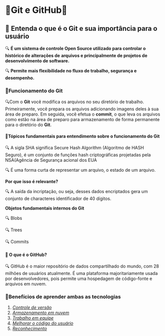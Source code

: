 # :octopus:Git e GitHub:octopus:

## :octopus: Entenda o que é o Git e sua importância para o usuário 

:mag: **É um sistema de controle Open Source utilizado para controlar o histórico de alterações de** **arquivos e principalmente de projetos de desenvolvimento de software.**

:mag: **Permite mais flexibilidade no fluxo de trabalho, segurança e desempenho.**

### :octopus:Funcionamento do Git

:mag:Com o **Git** você modifica os arquivos no seu diretório de trabalho. Primeiramente, você prepara os arquivos adicionando imagens deles à sua área de preparo. Em seguida, você efetua o **commit**, o que leva os arquivos como estão na área de preparo para armazenamento de forma permanente para o diretório do **Git**.

#### :octopus:Tópicos fundamentais para entendimento sobre o funcionamento do Git

:mag: A sigla SHA significa Secure Hash Algorithm (Algoritmo de HASH
  Seguro), é um conjunto de funções hash criptográficas projetadas
 pela NSA(Agência de Segurança acional dos EUA

:mag: É uma forma curta de representar um arquivo, o estado de um 
  arquivo.

**Por que isso é relevante?**

:mag: A saída da incriptação, ou seja, desses dados encriptados 
  gera um conjunto de characteres identificador de 40 dígitos.

**Objetos fundamentais internos do Git** 


:mag: Blobs

:mag: Trees

:mag: Commits



#### :octopus: O que é o GitHub?

:mag: GitHub é o maior repositório de dados compartilhado do mundo, com 28 milhões de usuários atualmente. É uma plataforma majoritariamente usada por desenvolvedores, pois permite uma hospedagem de código-fonte e arquivos em nuvem.



### :octopus:Benefícios de aprender ambas as tecnologias 

1. <u>*Controle de versão*</u> 
2. <u>*Armazenamento em nuvem*</u> 
3. <u>*Trabalho em equipe*</u> 
4. <u>*Melhorar o código do usuário*</u>
5. <u>*Reconhecimento*</u>









